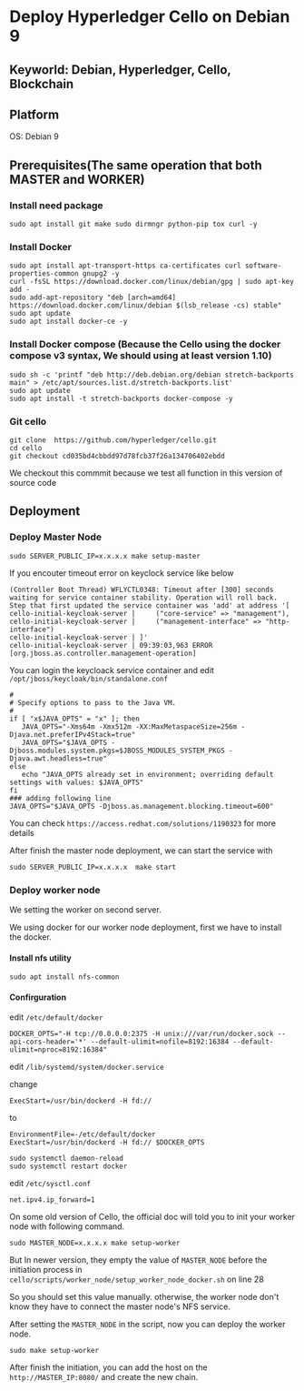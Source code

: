 # Deploy Hyperledger Cello on Debian 9

## Keyworld: Debian, Hyperledger, Cello, Blockchain

## Platform
OS: Debian 9

## Prerequisites(The same operation that both MASTER and WORKER)

### Install need package
```
sudo apt install git make sudo dirmngr python-pip tox curl -y
```

### Install Docker
```
sudo apt install apt-transport-https ca-certificates curl software-properties-common gnupg2 -y
curl -fsSL https://download.docker.com/linux/debian/gpg | sudo apt-key add -
sudo add-apt-repository "deb [arch=amd64] https://download.docker.com/linux/debian $(lsb_release -cs) stable"
sudo apt update
sudo apt install docker-ce -y 
```

### Install Docker compose (Because the Cello using the docker compose v3 syntax, We should using at least version 1.10)
```
sudo sh -c 'printf "deb http://deb.debian.org/debian stretch-backports main" > /etc/apt/sources.list.d/stretch-backports.list'
sudo apt update
sudo apt install -t stretch-backports docker-compose -y
```

### Git cello
```
git clone  https://github.com/hyperledger/cello.git
cd cello
git checkout cd035bd4cbbdd97d78fcb37f26a134706402ebdd
```
We checkout this commmit because we test all function in this version of source code


## Deployment

### Deploy Master Node

```
sudo SERVER_PUBLIC_IP=x.x.x.x make setup-master
```

If you encouter timeout error on keyclock service like below

```
(Controller Boot Thread) WFLYCTL0348: Timeout after [300] seconds waiting for service container stability. Operation will roll back. Step that first updated the service container was 'add' at address '[
cello-initial-keycloak-server |     ("core-service" => "management"),
cello-initial-keycloak-server |     ("management-interface" => "http-interface")
cello-initial-keycloak-server | ]'
cello-initial-keycloak-server | 09:39:03,963 ERROR [org.jboss.as.controller.management-operation]
```

You can login the keycloack service container and  edit `/opt/jboss/keycloak/bin/standalone.conf`
```
#
# Specify options to pass to the Java VM. 
#
if [ "x$JAVA_OPTS" = "x" ]; then
   JAVA_OPTS="-Xms64m -Xmx512m -XX:MaxMetaspaceSize=256m -Djava.net.preferIPv4Stack=true"
   JAVA_OPTS="$JAVA_OPTS -Djboss.modules.system.pkgs=$JBOSS_MODULES_SYSTEM_PKGS -Djava.awt.headless=true"
else
   echo "JAVA_OPTS already set in environment; overriding default settings with values: $JAVA_OPTS"
fi
### adding following line
JAVA_OPTS="$JAVA_OPTS -Djboss.as.management.blocking.timeout=600"
```
You can check `https://access.redhat.com/solutions/1190323` for more details

After finish the master node deployment, we can start  the service with

```
sudo SERVER_PUBLIC_IP=x.x.x.x  make start
```

### Deploy worker node

We setting the worker on second server.

We using docker for our worker node deployment, first we have to install the docker.

#### Install nfs utility 
```
sudo apt install nfs-common
```

#### Confirguration 

edit `/etc/default/docker`

```
DOCKER_OPTS="-H tcp://0.0.0.0:2375 -H unix:///var/run/docker.sock --api-cors-header='*' --default-ulimit=nofile=8192:16384 --default-ulimit=nproc=8192:16384"
```

edit `/lib/systemd/system/docker.service`

change 
```
ExecStart=/usr/bin/dockerd -H fd:// 
```

to

```
EnvironmentFile=-/etc/default/docker
ExecStart=/usr/bin/dockerd -H fd:// $DOCKER_OPTS
```

```
sudo systemctl daemon-reload
sudo systemctl restart docker
```

edit `/etc/sysctl.conf`

```
net.ipv4.ip_forward=1
```

On some old version of Cello, the official doc will told you to init your worker node with following command. 

```
sudo MASTER_NODE=x.x.x.x make setup-worker
```

But In newer version, they empty the value of `MASTER_NODE` before the initiation process in
`cello/scripts/worker_node/setup_worker_node_docker.sh` on line 28

So you should set this value manually. otherwise, the worker node don't know they have to connect the master node's NFS service.

After setting the `MASTER_NODE` in the script, now you can deploy the worker node.

```
sudo make setup-worker
```

After finish the initiation, you can add the host on the `http://MASTER_IP:8080/` and create the new chain.
